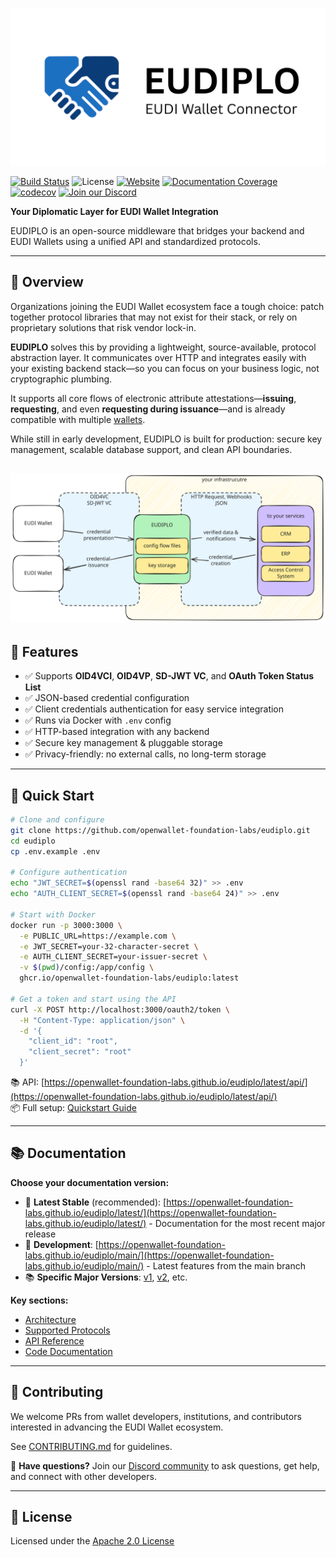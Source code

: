 ![Logo](./docs/eudiplo.png)

[![Build Status](https://github.com/openwallet-foundation-labs/eudiplo/actions/workflows/ci-and-release.yml/badge.svg)](https://github.com/openwallet-foundation-labs/eudiplo/actions)
![License](https://img.shields.io/github/license/openwallet-foundation-labs/eudiplo)
[![Website](https://img.shields.io/badge/website-eudiplo-blue)](https://openwallet-foundation-labs.github.io/eudiplo/latest/)
[![Documentation Coverage](https://openwallet-foundation-labs.github.io/eudiplo/main/compodoc/images/coverage-badge-documentation.svg)](https://openwallet-foundation-labs.github.io/eudiplo/main/compodoc/coverage.html)
[![codecov](https://codecov.io/github/openwallet-foundation-labs/eudiplo/graph/badge.svg?token=pt4TLHJYrO)](https://codecov.io/github/openwallet-foundation-labs/eudiplo)
[![Join our Discord](https://img.shields.io/discord/1022962884864643214?label=Join%20our%20Discord&logo=discord&color=7289DA&labelColor=2C2F33)](https://discord.gg/58ys8XfXDu)

**Your Diplomatic Layer for EUDI Wallet Integration**

EUDIPLO is an open-source middleware that bridges your backend and EUDI Wallets
using a unified API and standardized protocols.

---

## 🧭 Overview

Organizations joining the EUDI Wallet ecosystem face a tough choice: patch
together protocol libraries that may not exist for their stack, or rely on
proprietary solutions that risk vendor lock-in.

**EUDIPLO** solves this by providing a lightweight, source-available, protocol
abstraction layer. It communicates over HTTP and integrates easily with your
existing backend stack—so you can focus on your business logic, not
cryptographic plumbing.

It supports all core flows of electronic attribute attestations—**issuing**,
**requesting**, and even **requesting during issuance**—and is already
compatible with multiple
[wallets](./docs/getting-started/wallet-compatibility.md).

While still in early development, EUDIPLO is built for production: secure key
management, scalable database support, and clean API boundaries.

## ![Overview](./docs/overview.excalidraw.svg)

## 🧩 Features

- ✅ Supports **OID4VCI**, **OID4VP**, **SD-JWT VC**, and **OAuth Token Status
  List**
- ✅ JSON-based credential configuration
- ✅ Client credentials authentication for easy service integration
- ✅ Runs via Docker with `.env` config
- ✅ HTTP-based integration with any backend
- ✅ Secure key management & pluggable storage
- ✅ Privacy-friendly: no external calls, no long-term storage

---

## 🚀 Quick Start

```bash
# Clone and configure
git clone https://github.com/openwallet-foundation-labs/eudiplo.git
cd eudiplo
cp .env.example .env

# Configure authentication
echo "JWT_SECRET=$(openssl rand -base64 32)" >> .env
echo "AUTH_CLIENT_SECRET=$(openssl rand -base64 24)" >> .env

# Start with Docker
docker run -p 3000:3000 \
  -e PUBLIC_URL=https://example.com \
  -e JWT_SECRET=your-32-character-secret \
  -e AUTH_CLIENT_SECRET=your-issuer-secret \
  -v $(pwd)/config:/app/config \
  ghcr.io/openwallet-foundation-labs/eudiplo:latest

# Get a token and start using the API
curl -X POST http://localhost:3000/oauth2/token \
  -H "Content-Type: application/json" \
  -d '{
    "client_id": "root",
    "client_secret": "root"
  }'
```

📚 API:
[https://openwallet-foundation-labs.github.io/eudiplo/latest/api/](https://openwallet-foundation-labs.github.io/eudiplo/latest/api/)  
📦
Full setup:
[Quickstart Guide](https://openwallet-foundation-labs.github.io/eudiplo/latest/getting-started/quick-start/)

---

## 📚 Documentation

**Choose your documentation version:**

- 🚀 **Latest Stable** (recommended):
  [https://openwallet-foundation-labs.github.io/eudiplo/latest/](https://openwallet-foundation-labs.github.io/eudiplo/latest/) -
  Documentation for the most recent major release
- 🔬 **Development**:
  [https://openwallet-foundation-labs.github.io/eudiplo/main/](https://openwallet-foundation-labs.github.io/eudiplo/main/) -
  Latest features from the main branch
- 📚 **Specific Major Versions**:
  [v1](https://openwallet-foundation-labs.github.io/eudiplo/1/),
  [v2](https://openwallet-foundation-labs.github.io/eudiplo/2/), etc.

**Key sections:**

- [Architecture](https://openwallet-foundation-labs.github.io/eudiplo/latest/architecture/overview/)
- [Supported Protocols](https://openwallet-foundation-labs.github.io/eudiplo/latest/architecture/supported-protocols/)
- [API Reference](https://openwallet-foundation-labs.github.io/eudiplo/latest/api/)
- [Code Documentation](https://openwallet-foundation-labs.github.io/eudiplo/latest/compodoc/)

---

## 🤝 Contributing

We welcome PRs from wallet developers, institutions, and contributors interested
in advancing the EUDI Wallet ecosystem.

See [CONTRIBUTING.md](CONTRIBUTING.md) for guidelines.

💬 **Have questions?** Join our
[Discord community](https://discord.gg/58ys8XfXDu) to ask questions, get help,
and connect with other developers.

---

## 📝 License

Licensed under the [Apache 2.0 License](LICENSE)
